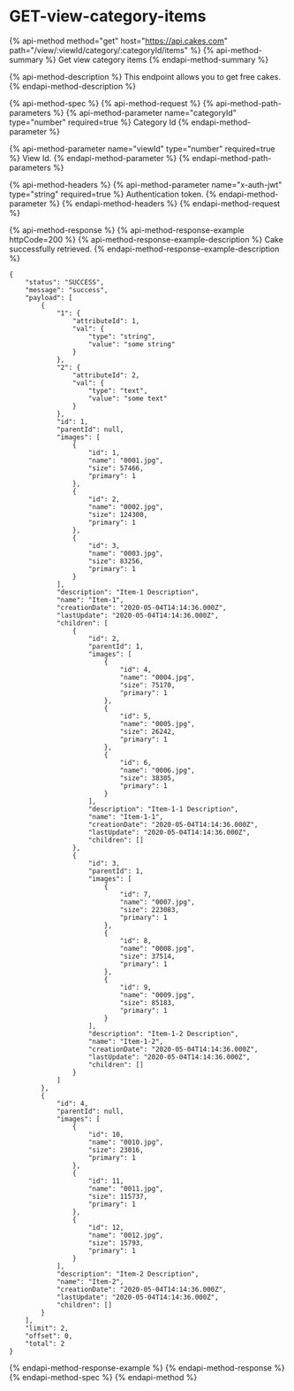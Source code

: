 # GET-view-category-items

{% api-method method="get" host="https://api.cakes.com" path="/view/:viewId/category/:categoryId/items" %}
{% api-method-summary %}
Get view category items
{% endapi-method-summary %}

{% api-method-description %}
This endpoint allows you to get free cakes.
{% endapi-method-description %}

{% api-method-spec %}
{% api-method-request %}
{% api-method-path-parameters %}
{% api-method-parameter name="categoryId" type="number" required=true %}
Category Id
{% endapi-method-parameter %}

{% api-method-parameter name="viewId" type="number" required=true %}
 View Id.
{% endapi-method-parameter %}
{% endapi-method-path-parameters %}

{% api-method-headers %}
{% api-method-parameter name="x-auth-jwt" type="string" required=true %}
Authentication token.
{% endapi-method-parameter %}
{% endapi-method-headers %}
{% endapi-method-request %}

{% api-method-response %}
{% api-method-response-example httpCode=200 %}
{% api-method-response-example-description %}
Cake successfully retrieved.
{% endapi-method-response-example-description %}

```
{
    "status": "SUCCESS",
    "message": "success",
    "payload": [
        {
            "1": {
                "attributeId": 1,
                "val": {
                    "type": "string",
                    "value": "some string"
                }
            },
            "2": {
                "attributeId": 2,
                "val": {
                    "type": "text",
                    "value": "some text"
                }
            },
            "id": 1,
            "parentId": null,
            "images": [
                {
                    "id": 1,
                    "name": "0001.jpg",
                    "size": 57466,
                    "primary": 1
                },
                {
                    "id": 2,
                    "name": "0002.jpg",
                    "size": 124300,
                    "primary": 1
                },
                {
                    "id": 3,
                    "name": "0003.jpg",
                    "size": 83256,
                    "primary": 1
                }
            ],
            "description": "Item-1 Description",
            "name": "Item-1",
            "creationDate": "2020-05-04T14:14:36.000Z",
            "lastUpdate": "2020-05-04T14:14:36.000Z",
            "children": [
                {
                    "id": 2,
                    "parentId": 1,
                    "images": [
                        {
                            "id": 4,
                            "name": "0004.jpg",
                            "size": 75170,
                            "primary": 1
                        },
                        {
                            "id": 5,
                            "name": "0005.jpg",
                            "size": 26242,
                            "primary": 1
                        },
                        {
                            "id": 6,
                            "name": "0006.jpg",
                            "size": 38305,
                            "primary": 1
                        }
                    ],
                    "description": "Item-1-1 Description",
                    "name": "Item-1-1",
                    "creationDate": "2020-05-04T14:14:36.000Z",
                    "lastUpdate": "2020-05-04T14:14:36.000Z",
                    "children": []
                },
                {
                    "id": 3,
                    "parentId": 1,
                    "images": [
                        {
                            "id": 7,
                            "name": "0007.jpg",
                            "size": 223083,
                            "primary": 1
                        },
                        {
                            "id": 8,
                            "name": "0008.jpg",
                            "size": 37514,
                            "primary": 1
                        },
                        {
                            "id": 9,
                            "name": "0009.jpg",
                            "size": 85183,
                            "primary": 1
                        }
                    ],
                    "description": "Item-1-2 Description",
                    "name": "Item-1-2",
                    "creationDate": "2020-05-04T14:14:36.000Z",
                    "lastUpdate": "2020-05-04T14:14:36.000Z",
                    "children": []
                }
            ]
        },
        {
            "id": 4,
            "parentId": null,
            "images": [
                {
                    "id": 10,
                    "name": "0010.jpg",
                    "size": 23016,
                    "primary": 1
                },
                {
                    "id": 11,
                    "name": "0011.jpg",
                    "size": 115737,
                    "primary": 1
                },
                {
                    "id": 12,
                    "name": "0012.jpg",
                    "size": 15793,
                    "primary": 1
                }
            ],
            "description": "Item-2 Description",
            "name": "Item-2",
            "creationDate": "2020-05-04T14:14:36.000Z",
            "lastUpdate": "2020-05-04T14:14:36.000Z",
            "children": []
        }
    ],
    "limit": 2,
    "offset": 0,
    "total": 2
}
```
{% endapi-method-response-example %}
{% endapi-method-response %}
{% endapi-method-spec %}
{% endapi-method %}



